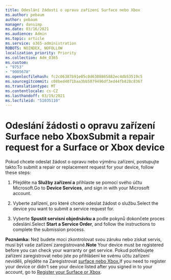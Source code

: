 ```yaml
---
title: Odeslání žádosti o opravu zařízení Surface nebo Xbox
ms.author: pebaum
author: pebaum
manager: dansimp
ms.date: 03/16/2021
ms.audience: Admin
ms.topic: article
ms.service: o365-administration
ROBOTS: NOINDEX, NOFOLLOW
localization_priority: Priority
ms.collection: Adm_O365
ms.custom:
- "9753"
- "9005678"
ms.openlocfilehash: fc2c06387b91e05c0d6308805882ec4db53519c5
ms.sourcegitcommit: c08bed4071baa3bb5879496df3ed44fb828c8367
ms.translationtype: MT
ms.contentlocale: cs-CZ
ms.lasthandoff: 03/19/2021
ms.locfileid: "51035110"
---
```

# <a name="submit-a-repair-request-for-a-surface-or-xbox-device"></a><span data-ttu-id="0dfeb-102">Odeslání žádosti o opravu zařízení Surface nebo Xbox</span><span class="sxs-lookup"><span data-stu-id="0dfeb-102">Submit a repair request for a Surface or Xbox device</span></span>

<span data-ttu-id="0dfeb-103">Pokud chcete odeslat žádost o opravu nebo výměnu zařízení, postupujte takto:</span><span class="sxs-lookup"><span data-stu-id="0dfeb-103">To submit a repair or replacement request for your device, follow these steps:</span></span>

1. <span data-ttu-id="0dfeb-104">Přejděte na **Služby zařízení a** přihlaste se pomocí svého účtu Microsoft.</span><span class="sxs-lookup"><span data-stu-id="0dfeb-104">Go to **Device Services**, and sign in with your Microsoft account.</span></span>

2. <span data-ttu-id="0dfeb-105">Vyberte zařízení, pro které chcete odeslat žádost o službu.</span><span class="sxs-lookup"><span data-stu-id="0dfeb-105">Select the device you want to submit a service request for.</span></span>

3. <span data-ttu-id="0dfeb-106">Vyberte **Spustit servisní objednávku a** podle pokynů dokončete proces odeslání.</span><span class="sxs-lookup"><span data-stu-id="0dfeb-106">Select **Start a Service Order**, and follow the instructions to complete the submission process.</span></span>

<span data-ttu-id="0dfeb-107">**Poznámka:** Než budete moci zkontrolovat svou záruku nebo získat servis, musí být vaše zařízení zaregistrované.</span><span class="sxs-lookup"><span data-stu-id="0dfeb-107">**Note** Your device must be registered before you can check your warranty or get service.</span></span> <span data-ttu-id="0dfeb-108">Pokud potřebujete zařízení zaregistrovat nebo jste po přihlášení ke svému účtu zařízení neviděli, přejděte na Zaregistrovat [surface nebo Xbox.](https://support.microsoft.com/surface/register-your-surface-or-xbox-fd7d73f8-b0e6-c9fa-e83b-0b64652e2376)</span><span class="sxs-lookup"><span data-stu-id="0dfeb-108">If you need to register your device or didn’t see your device listed after you signed in to your account, go to [Register your Surface or Xbox](https://support.microsoft.com/surface/register-your-surface-or-xbox-fd7d73f8-b0e6-c9fa-e83b-0b64652e2376).</span></span>